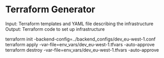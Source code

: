 # Terraform Generator

Input: Terraform templates and YAML file describing the infrastructure
Output: Terraform code to set up infrastructure

terraform init -backend-config=../backend_configs/dev_eu-west-1.conf
terraform apply -var-file=env_vars/dev_eu-west-1.tfvars -auto-approve
terraform destroy -var-file=env_vars/dev_eu-west-1.tfvars -auto-approve
